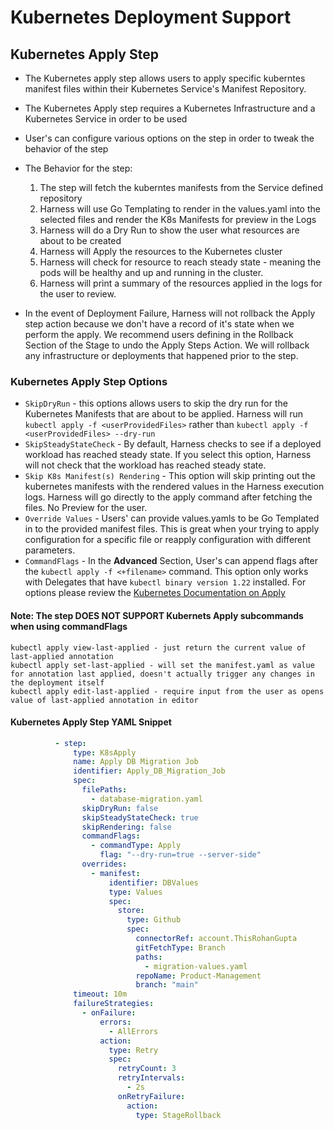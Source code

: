 # Kubernetes Deployment Support

## Kubernetes Apply Step

- The Kubernetes apply step allows users to apply specific kuberntes manifest files within their Kubernetes Service's Manifest Repository.

- The Kubernetes Apply step requires a Kubernetes Infrastructure and a Kubernetes Service in order to be used

- User's can configure various options on the step in order to tweak the behavior of the step

- The Behavior for the step:
    1. The step will fetch the kuberntes manifests from the Service defined repository
    2. Harness will use Go Templating to render in the values.yaml into the selected files and render the K8s Manifests for preview in the Logs
    3. Harness will do a Dry Run to show the user what resources are about to be created
    4. Harness will Apply the resources to the Kubernetes cluster
    5. Harness will check for resource to reach steady state - meaning the pods will be healthy and up and running in the cluster.
    6. Harness will print a summary of the resources applied in the logs for the user to review.

- In the event of Deployment Failure, Harness will not rollback the Apply step action because we don't have a record of it's state when we perform the apply. We recommend users defining in the Rollback Section of the Stage to undo the Apply Steps Action. We will rollback any infrastructure or deployments that happened prior to the step.

### Kubernetes Apply Step Options

- `SkipDryRun` - this options allows users to skip the dry run for the Kubernetes Manifests that are about to be applied. Harness will run `kubectl apply -f <userProvidedFiles>` rather than `kubectl apply -f <userProvidedFiles> --dry-run`
- `SkipSteadyStateCheck` - By default, Harness checks to see if a deployed workload has reached steady state. If you select this option, Harness will not check that the workload has reached steady state.
- `Skip K8s Manifest(s) Rendering` - This option will skip printing out the kubernetes manifests with the rendered values in the Harness execution logs. Harness will go directly to the apply command after fetching the files. No Preview for the user.
- `Override Values` - Users' can provide values.yamls to be Go Templated in to the provided manifest files. This is great when your trying to apply configuration for a specific file or reapply configuration with different parameters.
- `CommandFlags` - In the **Advanced** Section, User's can append flags after the `kubectl apply -f <+filename>` command. This option only works with Delegates that have `kubectl binary version 1.22` installed. For options please review the [Kubernetes Documentation on Apply](https://kubernetes.io/docs/reference/generated/kubectl/kubectl-commands#apply)


#### Note: The step DOES NOT SUPPORT Kubernets Apply subcommands when using commandFlags

```TEXT
kubectl apply view-last-applied - just return the current value of last-applied annotation
kubectl apply set-last-applied - will set the manifest.yaml as value for annotation last applied, doesn't actually trigger any changes in the deployment itself
kubectl apply edit-last-applied - require input from the user as opens value of last-applied annotation in editor
```

#### Kubernetes Apply Step YAML Snippet

```YAML
          - step:
              type: K8sApply
              name: Apply DB Migration Job
              identifier: Apply_DB_Migration_Job
              spec:
                filePaths:
                  - database-migration.yaml
                skipDryRun: false
                skipSteadyStateCheck: true
                skipRendering: false
                commandFlags: 
                  - commandType: Apply
                    flag: "--dry-run=true --server-side"
                overrides:
                  - manifest:
                      identifier: DBValues
                      type: Values
                      spec:
                        store:
                          type: Github
                          spec:
                            connectorRef: account.ThisRohanGupta
                            gitFetchType: Branch
                            paths:
                              - migration-values.yaml
                            repoName: Product-Management
                            branch: "main"
              timeout: 10m
              failureStrategies:
                - onFailure:
                    errors:
                      - AllErrors
                    action:
                      type: Retry
                      spec:
                        retryCount: 3
                        retryIntervals:
                          - 2s
                        onRetryFailure:
                          action:
                            type: StageRollback
```

